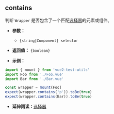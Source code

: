 ## contains

判断 `Wrapper` 是否包含了一个匹配[选择器](../selectors.md)的元素或组件。

- **参数：**

  - `{string|Component} selector`

- **返回值：** `{boolean}`

- **示例：**

```js
import { mount } from 'vue2-test-utils'
import Foo from './Foo.vue'
import Bar from './Bar.vue'

const wrapper = mount(Foo)
expect(wrapper.contains('p')).toBe(true)
expect(wrapper.contains(Bar)).toBe(true)
```

- **延伸阅读：**[选择器](../selectors.md)
